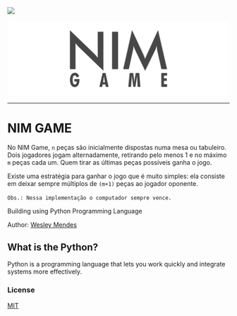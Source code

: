 ![](src/logo.png)
<p align="center">
   <a href="https://github.com/WesGtoX/nim-game">
     <img src="src/NIM-logo.png" alt="NIM Game" title="NIM Game" width="500">
   </a>
</p>

-----------------

# NIM GAME

No NIM Game, ```n``` peças são inicialmente dispostas numa mesa ou tabuleiro. Dois jogadores jogam alternadamente, retirando pelo menos 1 e no máximo ```m``` peças cada um. Quem tirar as últimas peças possíveis ganha o jogo.

Existe uma estratégia para ganhar o jogo que é muito simples: ela consiste em deixar sempre múltiplos de ```(m+1)``` peças ao jogador oponente.

```Obs.: Nessa implementação o computador sempre vence.```

Building using Python Programming Language

Author: [Wesley Mendes](https://github.com/WesGtoX)

## What is the Python? ##

Python is a programming language that lets you work quickly and integrate systems more effectively.

### License ###

[MIT](LICENSE)